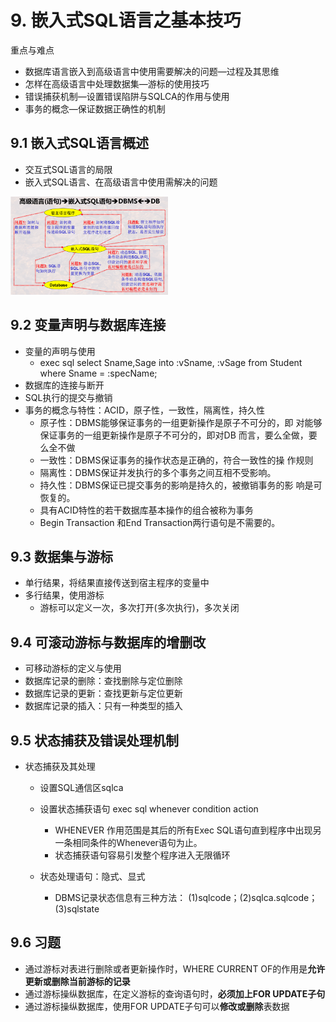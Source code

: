 # 9. 嵌入式SQL语言之基本技巧
重点与难点

- 数据库语言嵌入到高级语言中使用需要解决的问题—过程及其思维
- 怎样在高级语言中处理数据集—游标的使用技巧
- 错误捕获机制—设置错误陷阱与SQLCA的作用与使用
- 事务的概念—保证数据正确性的机制

## 9.1 嵌入式SQL语言概述
- 交互式SQL语言的局限
- 嵌入式SQL语言、在高级语言中使用需解决的问题
<img src="../image/Part2_9_1.png" width="50%" height="50%">

## 9.2 变量声明与数据库连接
- 变量的声明与使用
	- exec sql select Sname,Sage into :vSname, :vSage from Student where Sname = :specName;
- 数据库的连接与断开
- SQL执行的提交与撤销
- 事务的概念与特性：ACID，原子性，一致性，隔离性，持久性
	- 原子性：DBMS能够保证事务的一组更新操作是原子不可分的，即
对能够保证事务的一组更新操作是原子不可分的，即对DB 而言，要么全做，要么全不做	
	- 一致性：DBMS保证事务的操作状态是正确的，符合一致性的操
作规则
	- 隔离性：DBMS保证并发执行的多个事务之间互相不受影响。
	- 持久性：DBMS保证已提交事务的影响是持久的，被撤销事务的影
响是可恢复的。
	- 具有ACID特性的若干数据库基本操作的组合被称为事务
	- Begin Transaction 和End Transaction两行语句是不需要的。


## 9.3 数据集与游标
- 单行结果，将结果直接传送到宿主程序的变量中
- 多行结果，使用游标
	- 游标可以定义一次，多次打开(多次执行)，多次关闭

## 9.4 可滚动游标与数据库的增删改
- 可移动游标的定义与使用
- 数据库记录的删除：查找删除与定位删除
- 数据库记录的更新：查找更新与定位更新
- 数据库记录的插入：只有一种类型的插入

## 9.5 状态捕获及错误处理机制
- 状态捕获及其处理
	- 设置SQL通信区sqlca
	- 设置状态捕获语句 exec sql whenever condition action
		- WHENEVER 作用范围是其后的所有Exec SQL语句直到程序中出现另一条相同条件的Whenever语句为止。
		- 状态捕获语句容易引发整个程序进入无限循环

	- 状态处理语句：隐式、显式
		- DBMS记录状态信息有三种方法： (1)sqlcode；(2)sqlca.sqlcode；(3)sqlstate

## 9.6 习题
- 通过游标对表进行删除或者更新操作时，WHERE CURRENT OF的作用是**允许更新或删除当前游标的记录**
- 通过游标操纵数据库，在定义游标的查询语句时，**必须加上FOR UPDATE子句**
- 通过游标操纵数据库，使用FOR UPDATE子句可以**修改或删除**表数据

